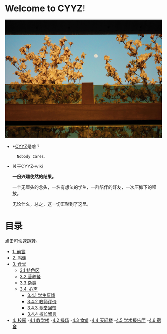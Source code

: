 # **Welcome to CYYZ!**

![CYYZ](images/cyyz1.jpeg "CYYZ")

- *[CYYZ](https://baike.baidu.com/item/%E9%9D%92%E5%B2%9B%E5%B8%82%E5%9F%8E%E9%98%B3%E7%AC%AC%E4%B8%80%E9%AB%98%E7%BA%A7%E4%B8%AD%E5%AD%A6/62625261)是啥？

        Nobody Cares.

- 关于CYYZ-wiki

    **一份兴趣使然的结果。**

    一个无厘头的念头，一名有想法的学生，一群陪伴的好友，一次压抑下的释放。

    无论什么，总之，这一切汇聚到了这里。


# **目录**

点击可快速跳转。

- [1. 前言](intro/Pre-saying.md)
- [2. 鸣谢](intro/thanks.md)
- [3. 食堂](dish/index.md)
    - [3.1 特色区](dish/special/menu.md)
    - [3.2 营养餐](dish/diningarea.md)
    - [3.3 杂类](dish/others.md) 
    - [3.4. 心声](dish/comments.md)
        - [3.4.1 学生反馈](dish/comments.md#学生反馈)
        - [3.4.2 教师评价](dish/comments.md#教师评价)
        - [3.4.3 食堂回馈](dish/comments.md#食堂回馈)
        - [3.4.4 校长留言](dish/comments.md#校长留言)
- [4. 校园](campus/index.md)
    -[4.1 教学楼](campus/teaching-building.md)
    -[4.2 操场](campus/playground.md)
    -[4.3 食堂](campus/dinninghall.md)
    -[4.4 天问楼](campus/Tianwen-building.md)
    -[4.5 学术报告厅](campus/hall.md)
    -[4.6 宿舍](campus/dorm.md)
